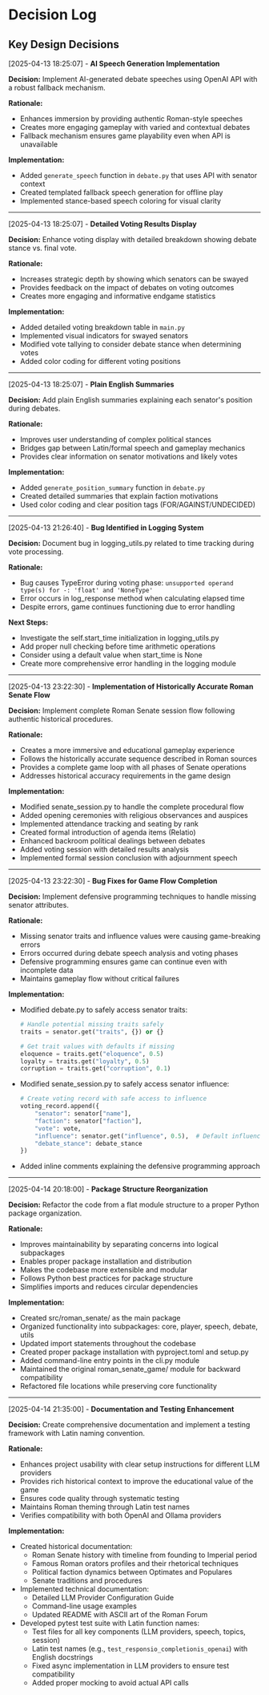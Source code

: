 # Decision Log

## Key Design Decisions

[2025-04-13 18:25:07] - **AI Speech Generation Implementation**

**Decision:** Implement AI-generated debate speeches using OpenAI API with a robust fallback mechanism.

**Rationale:**
- Enhances immersion by providing authentic Roman-style speeches
- Creates more engaging gameplay with varied and contextual debates
- Fallback mechanism ensures game playability even when API is unavailable

**Implementation:**
- Added `generate_speech` function in `debate.py` that uses API with senator context
- Created templated fallback speech generation for offline play
- Implemented stance-based speech coloring for visual clarity

---

[2025-04-13 18:25:07] - **Detailed Voting Results Display**

**Decision:** Enhance voting display with detailed breakdown showing debate stance vs. final vote.

**Rationale:**
- Increases strategic depth by showing which senators can be swayed
- Provides feedback on the impact of debates on voting outcomes
- Creates more engaging and informative endgame statistics

**Implementation:**
- Added detailed voting breakdown table in `main.py`
- Implemented visual indicators for swayed senators
- Modified vote tallying to consider debate stance when determining votes
- Added color coding for different voting positions

---

[2025-04-13 18:25:07] - **Plain English Summaries**

**Decision:** Add plain English summaries explaining each senator's position during debates.

**Rationale:**
- Improves user understanding of complex political stances
- Bridges gap between Latin/formal speech and gameplay mechanics
- Provides clear information on senator motivations and likely votes

**Implementation:**
- Added `generate_position_summary` function in `debate.py`
- Created detailed summaries that explain faction motivations
- Used color coding and clear position tags (FOR/AGAINST/UNDECIDED)

---

[2025-04-13 21:26:40] - **Bug Identified in Logging System**

**Decision:** Document bug in logging_utils.py related to time tracking during vote processing.

**Rationale:**
- Bug causes TypeError during voting phase: `unsupported operand type(s) for -: 'float' and 'NoneType'`
- Error occurs in log_response method when calculating elapsed time
- Despite errors, game continues functioning due to error handling

**Next Steps:**
- Investigate the self.start_time initialization in logging_utils.py
- Add proper null checking before time arithmetic operations
- Consider using a default value when start_time is None
- Create more comprehensive error handling in the logging module

---

[2025-04-13 23:22:30] - **Implementation of Historically Accurate Roman Senate Flow**

**Decision:** Implement complete Roman Senate session flow following authentic historical procedures.

**Rationale:**
- Creates a more immersive and educational gameplay experience
- Follows the historically accurate sequence described in Roman sources
- Provides a complete game loop with all phases of Senate operations
- Addresses historical accuracy requirements in the game design

**Implementation:**
- Modified senate_session.py to handle the complete procedural flow
- Added opening ceremonies with religious observances and auspices
- Implemented attendance tracking and seating by rank
- Created formal introduction of agenda items (Relatio)
- Enhanced backroom political dealings between debates
- Added voting session with detailed results analysis
- Implemented formal session conclusion with adjournment speech

---

[2025-04-13 23:22:30] - **Bug Fixes for Game Flow Completion**

**Decision:** Implement defensive programming techniques to handle missing senator attributes.

**Rationale:**
- Missing senator traits and influence values were causing game-breaking errors
- Errors occurred during debate speech analysis and voting phases
- Defensive programming ensures game can continue even with incomplete data
- Maintains gameplay flow without critical failures

**Implementation:**
- Modified debate.py to safely access senator traits:
  ```python
  # Handle potential missing traits safely
  traits = senator.get("traits", {}) or {}
  
  # Get trait values with defaults if missing
  eloquence = traits.get("eloquence", 0.5)
  loyalty = traits.get("loyalty", 0.5)
  corruption = traits.get("corruption", 0.1)
  ```
- Modified senate_session.py to safely access senator influence:
  ```python
  # Create voting record with safe access to influence
  voting_record.append({
      "senator": senator["name"],
      "faction": senator["faction"],
      "vote": vote,
      "influence": senator.get("influence", 0.5),  # Default influence value if missing
      "debate_stance": debate_stance
  })
  ```
- Added inline comments explaining the defensive programming approach

---

[2025-04-14 20:18:00] - **Package Structure Reorganization**

**Decision:** Refactor the code from a flat module structure to a proper Python package organization.

**Rationale:**
- Improves maintainability by separating concerns into logical subpackages
- Enables proper package installation and distribution
- Makes the codebase more extensible and modular
- Follows Python best practices for package structure
- Simplifies imports and reduces circular dependencies

**Implementation:**
- Created src/roman_senate/ as the main package
- Organized functionality into subpackages: core, player, speech, debate, utils
- Updated import statements throughout the codebase
- Created proper package installation with pyproject.toml and setup.py
- Added command-line entry points in the cli.py module
- Maintained the original roman_senate_game/ module for backward compatibility
- Refactored file locations while preserving core functionality

---

[2025-04-14 21:35:00] - **Documentation and Testing Enhancement**

**Decision:** Create comprehensive documentation and implement a testing framework with Latin naming convention.

**Rationale:**
- Enhances project usability with clear setup instructions for different LLM providers
- Provides rich historical context to improve the educational value of the game
- Ensures code quality through systematic testing
- Maintains Roman theming through Latin test names
- Verifies compatibility with both OpenAI and Ollama providers

**Implementation:**
- Created historical documentation:
  - Roman Senate history with timeline from founding to Imperial period
  - Famous Roman orators profiles and their rhetorical techniques
  - Political faction dynamics between Optimates and Populares
  - Senate traditions and procedures
- Implemented technical documentation:
  - Detailed LLM Provider Configuration Guide
  - Command-line usage examples
  - Updated README with ASCII art of the Roman Forum
- Developed pytest test suite with Latin function names:
  - Test files for all key components (LLM providers, speech, topics, session)
  - Latin test names (e.g., `test_responsio_completionis_openai`) with English docstrings
  - Fixed async implementation in LLM providers to ensure test compatibility
  - Added proper mocking to avoid actual API calls